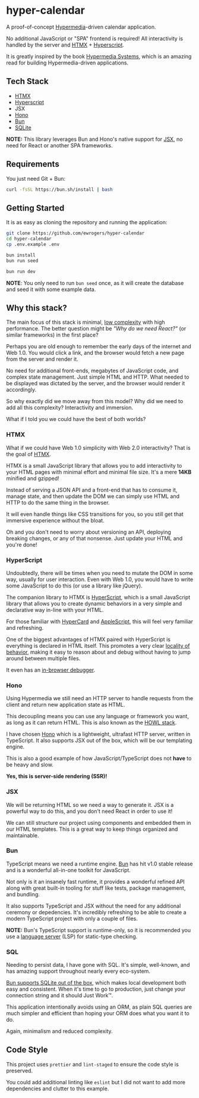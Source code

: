 # hyper-calendar

A proof-of-concept [Hypermedia](https://en.wikipedia.org/wiki/Hypermedia)-driven calendar application.

No additional JavaScript or "SPA" frontend is required!
All interactivity is handled by the server and [HTMX](https://htmx.org) + [Hyperscript](https://hyperscript.org/).

It is greatly inspired by the book [Hypermedia Systems](https://hypermedia.systems/), which is an amazing read for building Hypermedia-driven applications.

## Tech Stack

- [HTMX](https://htmx.org)
- [Hyperscript](https://hyperscript.org/)
- JSX
- [Hono](https://hono.dev/)
- [Bun](https://bun.sh)
- [SQLite](https://www.sqlite.org/index.html)

**NOTE:** This library leverages Bun and Hono's native support for [JSX](https://bun.sh/docs/runtime/jsx), no need for React or another SPA frameworks.

## Requirements

You just need Git + Bun:

```bash
curl -fsSL https://bun.sh/install | bash
```

## Getting Started

It is as easy as cloning the repository and running the application:

```bash
git clone https://github.com/ewrogers/hyper-calendar
cd hyper-calendar
cp .env.example .env

bun install
bun run seed

bun run dev
```

**NOTE**: You only need to run `bun seed` once, as it will create the database and seed it with some example data.

## Why this stack?

The main focus of this stack is minimal, [low complexity](https://grugbrain.dev/) with high performance.
The better question might be *"Why do we need React?"* (or similar frameworks) in the first place?

Perhaps you are old enough to remember the early days of the internet and Web 1.0.
You would click a link, and the browser would fetch a new page from the server and render it.

No need for additional front-ends, megabytes of JavaScript code, and complex state management. Just simple HTML and HTTP.
What needed to be displayed was dictated by the server, and the browser would render it accordingly.

So why exactly did we move away from this model? Why did we need to add all this complexity? Interactivity and immersion.

What if I told you we could have the best of both worlds?

### HTMX

What if we could have Web 1.0 simplicity with Web 2.0 interactivity? That is the goal of [HTMX](https://htmx.org).

HTMX is a small JavaScript library that allows you to add interactivity to your HTML pages with minimal effort
and minimal file size. It's a mere **14KB** minified and gzipped!

Instead of serving a JSON API and a front-end that has to consume it, manage state, and then update the DOM
we can simply use HTML and HTTP to do the same thing in the browser.

It will even handle things like CSS transitions for you, so you still get that immersive experience without the bloat.

Oh and you don't need to worry about versioning an API, deploying breaking changes, or any of that nonsense.
Just update your HTML and you're done!

### HyperScript

Undoubtedly, there will be times when you need to mutate the DOM in some way, usually for user interaction.
Even with Web 1.0, you would have to write some JavaScript to do this (or use a library like jQuery).

The companion library to HTMX is [HyperScript](https://hyperscript.org/), which is a small JavaScript library
that allows you to create dynamic behaviors in a very simple and declarative way in-line with your HTML.

For those familiar with [HyperCard](https://hypercard.org/) and [AppleScript](https://en.wikipedia.org/wiki/AppleScript),
this will feel very familiar and refreshing.

One of the biggest advantages of HTMX paired with HyperScript is everything is declared in HTML itself.
This promotes a very clear [locality of behavior](https://htmx.org/essays/locality-of-behaviour/),
making it easy to reason about and debug without having to jump around between multiple files.

It even has an [in-browser debugger](https://hyperscript.org/hdb/).

### Hono

Using Hypermedia we still need an HTTP server to handle requests from the client and return new application state as HTML.

This decoupling means you can use any language or framework you want, as long as it can return HTML.
This is also known as the [HOWL stack](https://htmx.org/essays/hypermedia-on-whatever-youd-like/).

I have chosen [Hono](https://hono.dev/) which is a lightweight, ultrafast HTTP server, written in TypeScript.
It also supports JSX out of the box, which will be our templating engine.

This is also a good example of how JavaScript/TypeScript does not **have** to be heavy and slow.

**Yes, this is server-side rendering (SSR)!**

### JSX

We will be returning HTML so we need a way to generate it.
JSX is a powerful way to do this, and you don't need React in order to use it!

We can still structure our project using components and embedded them in our HTML templates.
This is a great way to keep things organized and maintainable.

### Bun

TypeScript means we need a runtime engine. [Bun](https://bun.sh/) has hit v1.0 stable release and is a wonderful all-in-one toolkit for JavaScript.

Not only is it an insanely fast runtime, it provides a wonderful refined API along with great built-in tooling for stuff like tests, package management, and bundling.

It also supports TypeScript and JSX without the need for any additional ceremony or depedencies. It's incredibly refreshing to be able to create a modern TypeScript project with only a couple of files.

**NOTE:** Bun's TypeScript support is runtime-only, so it is recommended you use a [language server](https://github.com/typescript-language-server/typescript-language-server) (LSP) for static-type checking.

### SQL

Needing to persist data, I have gone with SQL. It's simple, well-known, and has amazing support throughout nearly every eco-system.

[Bun supports SQLite out of the box](https://bun.sh/docs/api/sqlite), which makes local development both easy and consistent. When it's time to go to production, just change your connection string and it should Just Work™.

This application intentionally avoids using an ORM, as plain SQL queries are much simpler and efficient than hoping your ORM does what you want it to do.

Again, minimalism and reduced complexity.

## Code Style

This project uses `prettier` and `lint-staged` to ensure the code style is preserved.

You could add additional linting like `eslint` but I did not want to add more dependencies and clutter to this example.
